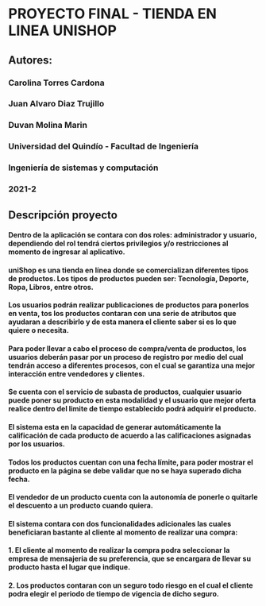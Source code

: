 # PROYECTO FINAL - TIENDA EN LINEA UNISHOP

## Autores:
### Carolina Torres Cardona
### Juan Alvaro Diaz Trujillo
### Duvan Molina Marin

### Universidad del Quindío - Facultad de Ingeniería
### Ingeniería de sistemas y computación
### 2021-2


## Descripción proyecto

####  Dentro de la aplicación se contara  con dos roles: administrador y usuario, dependiendo del rol tendrá ciertos privilegios y/o restricciones al momento de ingresar al aplicativo.

#### uniShop es una tienda en línea donde se comercializan diferentes tipos de productos. Los tipos de productos pueden ser: Tecnología, Deporte, Ropa, Libros, entre otros.

#### Los usuarios podrán realizar publicaciones de productos para ponerlos en venta, tos los productos contaran con una serie de atributos que ayudaran a describirlo y de esta manera el cliente saber si es lo que quiere o necesita.

#### Para poder llevar a cabo el proceso de compra/venta de productos, los usuarios deberán pasar por un proceso de registro por medio del cual tendrán acceso a diferentes procesos, con el cual se garantiza una mejor interacción entre vendedores y clientes.

#### Se cuenta con el servicio de subasta de productos, cualquier usuario puede poner su producto en esta modalidad y el usuario que mejor oferta realice dentro del limite de tiempo establecido podrá adquirir el producto.

#### El sistema esta en la capacidad de generar automáticamente la calificación de cada producto de acuerdo a las calificaciones asignadas por los usuarios.

#### Todos los productos cuentan con una fecha límite, para poder mostrar el producto en la página se debe validar que no se haya superado dicha fecha.

#### El vendedor de un producto cuenta con la autonomía de ponerle o quitarle el descuento a un producto cuando quiera.

#### El sistema contara con dos funcionalidades adicionales las cuales beneficiaran bastante al cliente al momento de realizar una compra:

#### 1. El cliente al momento de realizar la compra podra seleccionar la empresa de mensajeria de su preferencia, que se encargara de llevar su producto hasta el lugar que indique.

#### 2. Los productos contaran con un seguro todo riesgo en el cual el cliente podra elegir el periodo de tiempo de vigencia de dicho seguro.


